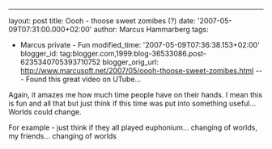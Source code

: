 ---
layout: post
title: Oooh - thoose sweet zomibes (?)
date: '2007-05-09T07:31:00.000+02:00'
author: Marcus Hammarberg
tags:
  - Marcus private - Fun
modified_time: '2007-05-09T07:36:38.153+02:00'
blogger_id: tag:blogger.com,1999:blog-36533086.post-6235340705393710752
blogger_orig_url: http://www.marcusoft.net/2007/05/oooh-thoose-sweet-zomibes.html ---
Found this great video on UTube...


<div align="left">

Again, it amazes me how much time people have on their hands. I mean
this is fun and all that but just think if this time was put into
something useful... Worlds could change.

</div>

<div align="left">

</div>

<div align="left">

For example - just think if they all played euphonium... changing of
worlds, my friends... changing of worlds

</div>
